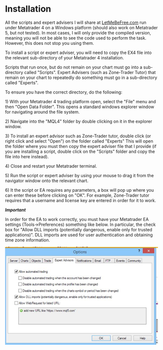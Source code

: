 # Installation

All the scripts and expert advisers I will share at [LetMeBeFree.com](/letmebefree.com) run under Metatrader 4 on a Windows platform \(should also work on Metatrader 5, but not tested\). In most cases, I will only provide the compiled version, meaning you will not be able to see the code used to perform the task. However, this does not stop you using them.

To install a script or expert adviser, you will need to copy the EX4 file into the relevant sub-directory of your Metatrader 4 installation.

Scripts that run once, but do not remain on your chart must go into a sub-directory called "Scripts". Expert Advisers \(such as Zone-Trader Tutor\) that remain on your chart to repeatedly do something must go in a sub-directory called "Experts".

To ensure you have the correct directory, do the following:

1\) With your Metatrader 4 trading platform open, select the "File" menu and then "Open Data Folder". This opens a standard windows explorer window for navigating around the file system.

2\) Navigate into the "MQL4" folder by double clicking on it in the explorer window.

3\) To install an expert advisor such as Zone-Trader tutor, double click \(or right click and select "Open"\) on the folder called "Experts" This will open the folder where you must then copy the expert adviser file that I provide \(if you are installing a script, double click on the "Scripts" folder and copy the file into here instead\).

4\) Close and restart your Metatrader terminal.

5\) Run the script or expert adviser by using your mouse to drag it from the navigator window onto the relevant chart.

6\) It the script or EA requires any parameters, a box will pop up where you can enter these before clicking on "OK". For example, Zone-Trader tutor requires that a username and license key are entered in order for it to work.

_**Important**_

In order for the EA to work correctly, you must have your Metatrader EA settings \(Tools-&gt;Preferences\) something like below. In particular, the check box for "Allow DLL imports \(potentially dangerous, enable only for trusted applications\)". DLL imports are used for user authentication and obtaining time zone information.

![](/assets/import.png)



